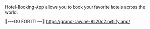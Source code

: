 Hotel-Booking-App allows you to book your favorite hotels across the world.


🏨---GO FOR IT!---🏨
https://grand-sawine-8b20c2.netlify.app/
